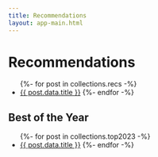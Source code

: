 ```yaml
---
title: Recommendations
layout: app-main.html
---
```

# Recommendations
<ul>
{%- for post in collections.recs -%}
	<li><a href='{{ post.url }}'>{{ post.data.title }}</a>
{%- endfor -%}
</ul>

## Best of the Year
<ul>
{%- for post in collections.top2023 -%}
	<li><a href='{{ post.url }}'>{{ post.data.title }}</a>
{%- endfor -%}
</ul>